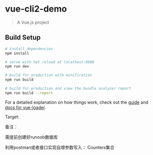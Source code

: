 # vue-cli2-demo

> A Vue.js project

## Build Setup

``` bash
# install dependencies
npm install

# serve with hot reload at localhost:8080
npm run dev

# build for production with minification
npm run build

# build for production and view the bundle analyzer report
npm run build --report
```

For a detailed explanation on how things work, check out the [guide](http://vuejs-templates.github.io/webpack/) and [docs for vue-loader](http://vuejs.github.io/vue-loader).

Target:
<!-- 轻文化，简约实用，偏数据分析 -->

备注：

需提前创建好runoob数据库

利用postman或者接口实现自增参数写入： Counters集合
